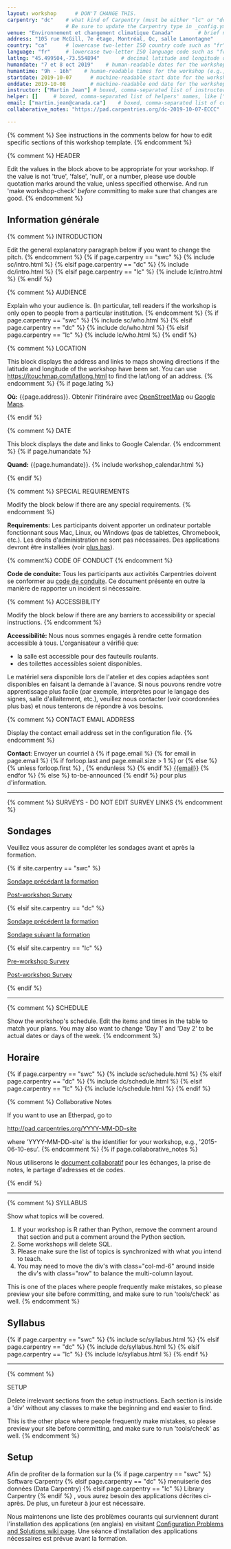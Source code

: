 ```yaml
---
layout: workshop      # DON'T CHANGE THIS.
carpentry: "dc"    # what kind of Carpentry (must be either "lc" or "dc" or "swc").
                   # Be sure to update the Carpentry type in _config.yml as well.
venue: "Environnement et changement climatique Canada"        # brief name of host site without address (e.g., "Euphoric State University")
address: "105 rue McGill, 7e étage, Montréal, Qc, salle Lamontagne"      # full street address of workshop (e.g., "Room A, 123 Forth Street, Blimingen, Euphoria")
country: "ca"      # lowercase two-letter ISO country code such as "fr" (see https://en.wikipedia.org/wiki/ISO_3166-1#Current_codes)
language: "fr"     # lowercase two-letter ISO language code such as "fr" (see https://en.wikipedia.org/wiki/List_of_ISO_639-1_codes)
latlng: "45.499504,-73.554894"       # decimal latitude and longitude of workshop venue (e.g., "41.7901128,-87.6007318" - use https://www.latlong.net/)
humandate: "7 et 8 oct 2019"    # human-readable dates for the workshop (e.g., "Feb 17-18, 2020")
humantime: "9h - 16h"    # human-readable times for the workshop (e.g., "9:00 am - 4:30 pm")
startdate: 2019-10-07      # machine-readable start date for the workshop in YYYY-MM-DD format like 2015-01-01
enddate: 2019-10-08        # machine-readable end date for the workshop in YYYY-MM-DD format like 2015-01-02
instructor: ["Martin Jean"] # boxed, comma-separated list of instructors' names as strings, like ["Kay McNulty", "Betty Jennings", "Betty Snyder"]
helper: []     # boxed, comma-separated list of helpers' names, like ["Marlyn Wescoff", "Fran Bilas", "Ruth Lichterman"]
email: ["martin.jean@canada.ca"]    # boxed, comma-separated list of contact email addresses for the host, lead instructor, or whoever else is handling questions, like ["marlyn.wescoff@example.org", "fran.bilas@example.org", "ruth.lichterman@example.org"]
collaborative_notes: "https://pad.carpentries.org/dc-2019-10-07-ECCC"             # optional: URL for the workshop collaborative notes, e.g. an Etherpad or Google Docs document

---
```


{% comment %} See instructions in the comments below for how to edit specific sections of this workshop template. {% endcomment %}

{% comment %}
HEADER

Edit the values in the block above to be appropriate for your workshop.
If the value is not 'true', 'false', 'null', or a number, please use
double quotation marks around the value, unless specified otherwise.
And run 'make workshop-check' *before* committing to make sure that changes are good.
{% endcomment %}

<h2 id="general">Information générale</h2>

{% comment %}
INTRODUCTION

Edit the general explanatory paragraph below if you want to change
the pitch.
{% endcomment %}
{% if page.carpentry == "swc" %}
{% include sc/intro.html %}
{% elsif page.carpentry == "dc" %}
{% include dc/intro.html %}
{% elsif page.carpentry == "lc" %}
{% include lc/intro.html %}
{% endif %}

{% comment %}
AUDIENCE

Explain who your audience is.  (In particular, tell readers if the
workshop is only open to people from a particular institution.
{% endcomment %}
{% if page.carpentry == "swc" %}
{% include sc/who.html %}
{% elsif page.carpentry == "dc" %}
{% include dc/who.html %}
{% elsif page.carpentry == "lc" %}
{% include lc/who.html %}
{% endif %}

{% comment %}
LOCATION

This block displays the address and links to maps showing directions
if the latitude and longitude of the workshop have been set.  You
can use https://itouchmap.com/latlong.html to find the lat/long of an
address.
{% endcomment %}
{% if page.latlng %}
<p id="where">
  <strong>Où:</strong>
  {{page.address}}.
  Obtenir l'itinéraire avec
  <a href="//www.openstreetmap.org/?mlat={{page.latlng | replace:',','&mlon='}}&zoom=16">OpenStreetMap</a>
  ou
  <a href="//maps.google.com/maps?q={{page.latlng}}">Google Maps</a>.
</p>
{% endif %}

{% comment %}
DATE

This block displays the date and links to Google Calendar.
{% endcomment %}
{% if page.humandate %}
<p id="when">
  <strong>Quand:</strong>
  {{page.humandate}}.
  {% include workshop_calendar.html %}
</p>
{% endif %}

{% comment %}
SPECIAL REQUIREMENTS

Modify the block below if there are any special requirements.
{% endcomment %}
<p id="requirements">
  <strong>Requirements:</strong> Les participants doivent apporter un ordinateur portable fonctionnant sous
  Mac, Linux, ou Windows (pas de tablettes, Chromebook, etc.). Les droits d'administration ne sont pas nécessaires.
  Des applications devront être installées (voir <a href="#setup">plus bas</a>).
</p>

{% comment%}
CODE OF CONDUCT
{% endcomment %}
<p id="code-of-conduct">
<strong>Code de conduite:</strong>  Tous les participants aux activités Carpentries doivent se conformer au <a href="https://docs.carpentries.org/topic_folders/policies/code-of-conduct.html">code de conduite</a>. Ce document présente en outre la manière de rapporter un incident si nécessaire.
</p>


{% comment %}
ACCESSIBILITY

Modify the block below if there are any barriers to accessibility or
special instructions.
{% endcomment %}
<p id="accessibility">
  <strong>Accessibilité:</strong> Nous nous sommes engagés à rendre cette formation accessible à tous.
  L'organisateur a vérifié que:
</p>
<ul>
  <li>la salle est accessible pour des fauteuils roulants.</li>
  <li>des toilettes accessibles soient disponibles.</li>
</ul>
<p>
  Le matériel sera disponible lors de l'atelier et des copies adaptées
  sont disponibles en faisant la demande à l'avance. Si nous pouvons
  rendre votre apprentissage plus facile (par exemple, interprètes
  pour le langage des signes,   salle d'allaitement, etc.), veuillez
  nous contacter (voir coordonnées plus bas)   et nous tenterons de répondre à vos besoins.
</p>

{% comment %}
CONTACT EMAIL ADDRESS

Display the contact email address set in the configuration file.
{% endcomment %}
<p id="contact">
  <strong>Contact</strong>:
  Envoyer un courriel à
  {% if page.email %}
  {% for email in page.email %}
  {% if forloop.last and page.email.size > 1 %}
  or
  {% else %}
  {% unless forloop.first %}
  ,
  {% endunless %}
  {% endif %}
  <a href='mailto:{{email}}'>{{email}}</a>
  {% endfor %}
  {% else %}
  to-be-announced
  {% endif %}
  pour plus d'information.
</p>

<hr/>

{% comment %}
SURVEYS - DO NOT EDIT SURVEY LINKS
{% endcomment %}
<h2 id="surveys">Sondages</h2>
<p>Veuillez vous assurer de compléter les sondages avant et après la formation.</p>
{% if site.carpentry == "swc" %}
<p><a href="{{ site.swc_pre_survey }}{{ site.github.project_title }}">Sondage précédant la formation</a></p>
<p><a href="{{ site.swc_post_survey }}{{ site.github.project_title }}">Post-workshop Survey</a></p>
{% elsif site.carpentry == "dc" %}
<p><a href="{{ site.dc_pre_survey }}{{ site.github.project_title }}">Sondage précédent la formation</a></p>
<p><a href="{{ site.dc_post_survey }}{{ site.github.project_title }}">Sondage suivant la formation</a></p>
{% elsif site.carpentry == "lc" %}
<p><a href="{{ site.lc_pre_survey }}{{ site.github.project_title }}">Pre-workshop Survey</a></p>
<p><a href="{{ site.lc_post_survey }}{{ site.github.project_title }}">Post-workshop Survey</a></p>
{% endif %}

<hr/>


{% comment %}
SCHEDULE

Show the workshop's schedule.  Edit the items and times in the table
to match your plans.  You may also want to change 'Day 1' and 'Day
2' to be actual dates or days of the week.
{% endcomment %}
<h2 id="schedule">Horaire</h2>

{% if page.carpentry == "swc" %}
{% include sc/schedule.html %}
{% elsif page.carpentry == "dc" %}
{% include dc/schedule.html %}
{% elsif page.carpentry == "lc" %}
{% include lc/schedule.html %}
{% endif %}

{% comment %}
Collaborative Notes

If you want to use an Etherpad, go to

http://pad.carpentries.org/YYYY-MM-DD-site

where 'YYYY-MM-DD-site' is the identifier for your workshop,
e.g., '2015-06-10-esu'.
{% endcomment %}
{% if page.collaborative_notes %}
<p id="collaborative_notes">
  Nous utiliserons le <a href="{{page.collaborative_notes}}">document collaboratif</a> pour les échanges, la prise de notes, le partage d'adresses et de codes.
  </p>
{% endif %}

<hr/>

{% comment %}
SYLLABUS

Show what topics will be covered.

1. If your workshop is R rather than Python, remove the comment
around that section and put a comment around the Python section.
2. Some workshops will delete SQL.
3. Please make sure the list of topics is synchronized with what you
intend to teach.
4. You may need to move the div's with class="col-md-6" around inside
the div's with class="row" to balance the multi-column layout.

This is one of the places where people frequently make mistakes, so
please preview your site before committing, and make sure to run
'tools/check' as well.
{% endcomment %}
<h2 id="syllabus">Syllabus</h2>

{% if page.carpentry == "swc" %}
{% include sc/syllabus.html %}
{% elsif page.carpentry == "dc" %}
{% include dc/syllabus.html %}
{% elsif page.carpentry == "lc" %}
{% include lc/syllabus.html %}
{% endif %}

<hr/>

{% comment %}

SETUP

Delete irrelevant sections from the setup instructions.  Each
section is inside a 'div' without any classes to make the beginning
and end easier to find.

This is the other place where people frequently make mistakes, so
please preview your site before committing, and make sure to run
'tools/check' as well.
{% endcomment %}

<h2 id="setup">Setup</h2>

<p>
  Afin de profiter de la formation sur la
  {% if page.carpentry == "swc" %}
  Software Carpentry
  {% elsif page.carpentry == "dc" %}
  menuiserie des données (Data Carpentry)
  {% elsif page.carpentry == "lc" %}
  Library Carpentry
  {% endif %}
  ,
  vous aurez besoin des applications décrites ci-après.
  De plus, un fureteur à jour est nécessaire.
</p>
<p>
  Nous maintenons une liste des problèmes courants qui surviennent durant l'installation des applications (en anglais) en visitant
  <a href = "{{site.swc_github}}/workshop-template/wiki/Configuration-Problems-and-Solutions">Configuration Problems and Solutions wiki page</a>. Une séance d'installation des applications nécessaires est prévue avant la formation.
</p>


